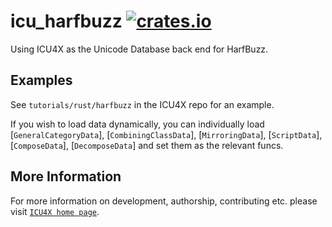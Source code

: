 # icu_harfbuzz [![crates.io](https://img.shields.io/crates/v/icu_harfbuzz)](https://crates.io/crates/icu_harfbuzz)

<!-- cargo-rdme start -->

Using ICU4X as the Unicode Database back end for HarfBuzz.

## Examples

See `tutorials/rust/harfbuzz` in the ICU4X repo for an example.

If you wish to load data dynamically, you can individually load [`GeneralCategoryData`], [`CombiningClassData`],
[`MirroringData`], [`ScriptData`], [`ComposeData`], [`DecomposeData`] and set them as the relevant funcs.

<!-- cargo-rdme end -->

## More Information

For more information on development, authorship, contributing etc. please visit [`ICU4X home page`](https://github.com/unicode-org/icu4x).
